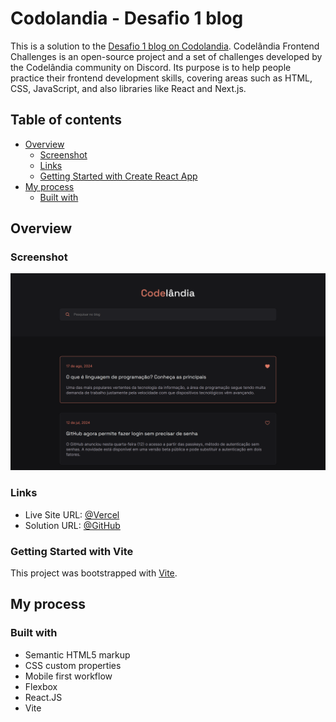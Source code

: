 # Codolandia - Desafio 1 blog

This is a solution to the [Desafio 1 blog on Codolandia](https://github.com/iuricode/desafios-frontend). Codelândia Frontend Challenges is an open-source project and a set of challenges developed by the Codelândia community on Discord. Its purpose is to help people practice their frontend development skills, covering areas such as HTML, CSS, JavaScript, and also libraries like React and Next.js.

## Table of contents

- [Overview](#overview)
  - [Screenshot](#screenshot)
  - [Links](#links)
  - [Getting Started with Create React App](#getting-started-with-create-react-app)
- [My process](#my-process)
  - [Built with](#built-with)

## Overview

### Screenshot

![screenshot](./src/assets/images/screenshot.png)

### Links

- Live Site URL: [@Vercel](https://blog-codelandia-gold.vercel.app/)
- Solution URL: [@GitHub](https://github.com/nascimentolds/blog-codelandia)

### Getting Started with Vite

This project was bootstrapped with [Vite](https://vitejs.dev/guide/).

## My process

### Built with

- Semantic HTML5 markup
- CSS custom properties
- Mobile first workflow
- Flexbox
- React.JS
- Vite
